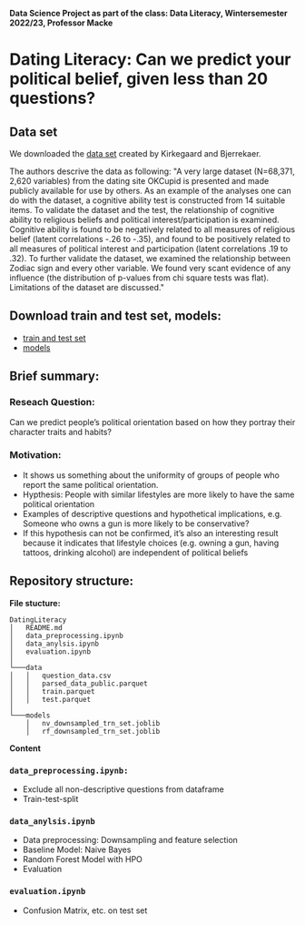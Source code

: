 **Data Science Project as part of the class: Data Literacy, Wintersemester 2022/23, Professor Macke**


# Dating Literacy: Can we predict your political belief, given less than 20 questions?

## Data set
We downloaded the [data set](https://figshare.com/articles/dataset/OKCupid_Datasets/14987388) created by Kirkegaard and Bjerrekaer. 

The authors descrive the data as following:
"A very large dataset (N=68,371, 2,620 variables) from the dating site OKCupid is presented and made publicly available for use by others. As an example of the analyses one can do with the dataset, a cognitive ability test is constructed from 14 suitable items. To validate the dataset and the test, the relationship of cognitive ability to religious beliefs and political interest/participation is examined. Cognitive ability is found to be negatively related to all measures of religious belief (latent correlations -.26 to -.35), and found to be positively related to all measures of political interest and participation (latent correlations .19 to .32). To further validate the dataset, we examined the relationship between Zodiac sign and every other variable. We found very scant evidence of any influence (the distribution of p-values from chi square tests was flat). Limitations of the dataset are discussed."
## Download train and test set, models:
- [train and test set](https://drive.google.com/drive/folders/1uP7PbnwCvYoie7Ee41mib9TyeG6yqOVn?usp=sharing) 
- [models](https://drive.google.com/drive/folders/1u3ipZDnxT_vMRhLyDJa8J2YLnArXuxpv?usp=share_link)
## Brief summary:
### Reseach Question: 
Can we predict people’s political orientation based on how they portray their character traits and habits?
### Motivation:
- It shows us something about the uniformity of groups of people who report the same political orientation.
- Hypthesis: People with similar lifestyles are more likely to have the same political orientation
- Examples of descriptive questions and hypothetical implications, e.g. Someone who owns a gun is more likely to be conservative?
- If this hypothesis can not be confirmed, it’s also an interesting result because it indicates that lifestyle choices (e.g. owning a gun, having tattoos, drinking alcohol) are independent of political beliefs

## Repository structure:

**File stucture:**
```
DatingLiteracy
│   README.md
│   data_preprocessing.ipynb    
│   data_anylsis.ipynb
│   evaluation.ipynb
│
└───data
│   │   question_data.csv
│   │   parsed_data_public.parquet
│   │   train.parquet
│   │   test.parquet
│ 
└───models
    │   nv_downsampled_trn_set.joblib
    │   rf_downsampled_trn_set.joblib
```
**Content**
### ```data_preprocessing.ipynb:```
- Exclude all non-descriptive questions from dataframe
- Train-test-split
### ```data_anylsis.ipynb```
- Data preprocessing: Downsampling and feature selection
- Baseline Model: Naive Bayes
- Random Forest Model with HPO
- Evaluation 
### ```evaluation.ipynb```
- Confusion Matrix, etc. on test set





